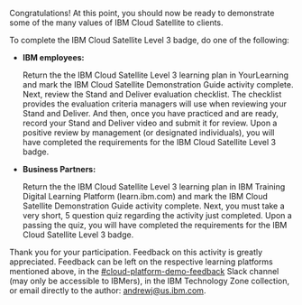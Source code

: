 Congratulations! At this point, you should now be ready to demonstrate some of the many values of IBM Cloud Satellite to clients. 

To complete the IBM Cloud Satellite Level 3 badge, do one of the following:

- **IBM employees:**

  Return the the IBM Cloud Satellite Level 3 learning plan in YourLearning and mark the IBM Cloud Satellite Demonstration Guide activity complete. Next, review the Stand and Deliver evaluation checklist. The checklist provides the evaluation criteria managers will use when reviewing your Stand and Deliver. And then, once you have practiced and are ready, record your Stand and Deliver video and submit it for review. Upon a positive review by management (or designated individuals), you will have completed the requirements for the IBM Cloud Satellite Level 3 badge. 

- **Business Partners:**

  Return the the IBM Cloud Satellite Level 3 learning plan in IBM Training Digital Learning Platform (learn.ibm.com) and mark the IBM Cloud Satellite Demonstration Guide activity complete. Next, you must take a very short, 5 question quiz regarding the activity just completed. Upon a passing the quiz, you will have completed the requirements for the IBM Cloud Satellite Level 3 badge. 

Thank you for your participation. Feedback on this activity is greatly appreciated. Feedback can be left on the respective learning platforms mentioned above, in the <a href="https://ibm-technology-sales.slack.com/archives/C03PQ47KRQE" target="_blank">#cloud-platform-demo-feedback</a> Slack channel (may only be accessible to IBMers), in the IBM Technology Zone collection, or email directly to the author: <a href="mailto:andrewj@us.ibm.com" target="_blank">andrewj@us.ibm.com</a>.